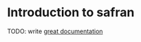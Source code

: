 # Introduction to safran

TODO: write [great documentation](http://jacobian.org/writing/what-to-write/)
